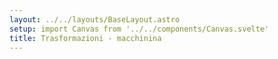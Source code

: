 ```yaml
---
layout: ../../layouts/BaseLayout.astro
setup: import Canvas from '../../components/Canvas.svelte'
title: Trasformazioni - macchinina
---
```


<Canvas example='car-transformations' client:load />
